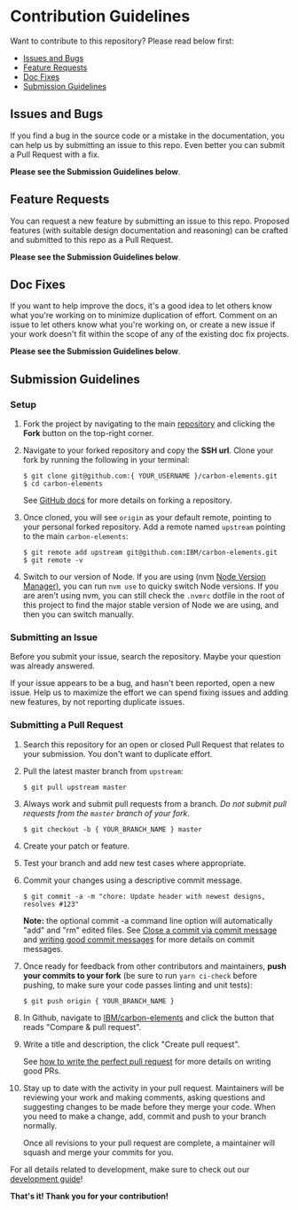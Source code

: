 # Contribution Guidelines

Want to contribute to this repository? Please read below first:

- [Issues and Bugs](#issues-and-bugs)
- [Feature Requests](#feature-requests)
- [Doc Fixes](#doc-fixes)
- [Submission Guidelines](#submission-guidelines)

## Issues and Bugs

If you find a bug in the source code or a mistake in the documentation, you can help us by
submitting an issue to this repo. Even better you can submit a Pull Request with a fix.

**Please see the Submission Guidelines below**.

## Feature Requests

You can request a new feature by submitting an issue to this repo. Proposed features (with suitable design documentation and reasoning) can be crafted and submitted to this repo as a Pull Request.

**Please see the Submission Guidelines below**.

## Doc Fixes

If you want to help improve the docs, it's a good idea to let others know what you're working on to minimize duplication of effort. Comment on an issue to let others know what you're working on, or create a new issue if your work doesn't fit within the scope of any of the existing doc fix projects.

**Please see the Submission Guidelines below**.

## Submission Guidelines

### Setup

1. Fork the project by navigating to the main [repository](https://github.com/IBM/carbon-elements) and clicking the **Fork** button on the top-right corner.

2. Navigate to your forked repository and copy the **SSH url**. Clone your fork by running the following in your terminal:

   ```
   $ git clone git@github.com:{ YOUR_USERNAME }/carbon-elements.git
   $ cd carbon-elements
   ```

   See [GitHub docs](https://help.github.com/articles/fork-a-repo/) for more details on forking a repository.

3. Once cloned, you will see `origin` as your default remote, pointing to your personal forked repository. Add a remote named `upstream` pointing to the main `carbon-elements`:

   ```
   $ git remote add upstream git@github.com:IBM/carbon-elements.git
   $ git remote -v
   ```
   
4. Switch to our version of Node. If you are using (nvm [Node Version Manager)](https://github.com/creationix/nvm), you can run `nvm use` to quicky switch Node versions. If you are aren't using nvm, you can still check the `.nvmrc` dotfile in the root of this project to find the major stable version of Node we are using, and then you can switch manually.

### Submitting an Issue

Before you submit your issue, search the repository. Maybe your question was already answered.

If your issue appears to be a bug, and hasn't been reported, open a new issue. Help us to maximize the effort we can spend fixing issues and adding new features, by not reporting duplicate issues.

### Submitting a Pull Request

1. Search this repository for an open or closed Pull Request that relates to your submission. You don't want to duplicate effort.

2. Pull the latest master branch from `upstream`:

   ```
   $ git pull upstream master
   ```

3. Always work and submit pull requests from a branch. _Do not submit pull requests from the `master` branch of your fork_.

   ```
   $ git checkout -b { YOUR_BRANCH_NAME } master
   ```

4. Create your patch or feature.

5. Test your branch and add new test cases where appropriate.

6. Commit your changes using a descriptive commit message.

   ```
   $ git commit -a -m "chore: Update header with newest designs, resolves #123"
   ```

   **Note:** the optional commit -a command line option will automatically "add" and "rm" edited files. See [Close a commit via commit message](https://help.github.com/articles/closing-issues-via-commit-messages/) and [writing good commit messages](https://github.com/erlang/otp/wiki/Writing-good-commit-messages) for more details on commit messages.

7. Once ready for feedback from other contributors and maintainers, **push your commits to your fork** (be sure to run `yarn ci-check` before pushing, to make sure your code passes linting and unit tests):

   ```
   $ git push origin { YOUR_BRANCH_NAME }
   ```

8. In Github, navigate to [IBM/carbon-elements](https://github.com/IBM/carbon-elements) and click the button that reads "Compare & pull request".

9. Write a title and description, the click "Create pull request".

   See [how to write the perfect pull request](https://github.com/blog/1943-how-to-write-the-perfect-pull-request) for more details on writing good PRs.

10. Stay up to date with the activity in your pull request. Maintainers will be reviewing your work and making comments, asking questions and suggesting changes to be made before they merge your code. When you need to make a change, add, commit and push to your branch normally.

    Once all revisions to your pull request are complete, a maintainer will squash and merge your commits for you.

For all details related to development, make sure to check out our [development
guide](/docs/developing.md)!

**That's it! Thank you for your contribution!**
